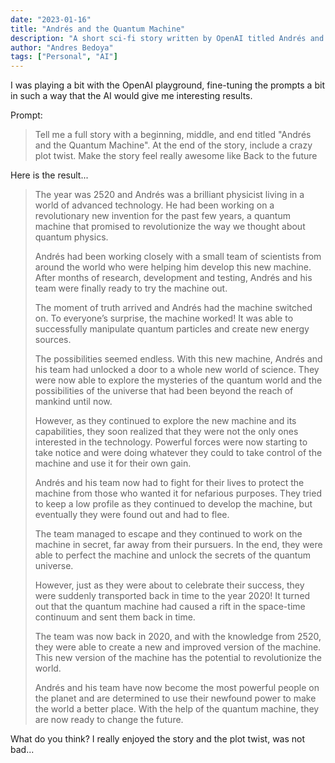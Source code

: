 ```yaml
---
date: "2023-01-16"
title: "Andrés and the Quantum Machine"
description: "A short sci-fi story written by OpenAI titled Andrés and the Quantum Machine"
author: "Andres Bedoya"
tags: ["Personal", "AI"]
---
```


I was playing a bit with the OpenAI playground, fine-tuning the prompts a bit in such a way that the AI would give me interesting results.

Prompt:
> Tell me a full story with a beginning, middle, and end titled "Andrés and the Quantum Machine". At the end of the story, include a crazy plot twist. Make the story feel really awesome like Back to the future

Here is the result...

> The year was 2520 and Andrés was a brilliant physicist living in a world of advanced technology. He had been working on a revolutionary new invention for the past few years, a quantum machine that promised to revolutionize the way we thought about quantum physics.
>
> Andrés had been working closely with a small team of scientists from around the world who were helping him develop this new machine. After months of research, development and testing, Andrés and his team were finally ready to try the machine out.
>
> The moment of truth arrived and Andrés had the machine switched on. To everyone’s surprise, the machine worked! It was able to successfully manipulate quantum particles and create new energy sources.
>
> The possibilities seemed endless. With this new machine, Andrés and his team had unlocked a door to a whole new world of science. They were now able to explore the mysteries of the quantum world and the possibilities of the universe that had been beyond the reach of mankind until now.
>
> However, as they continued to explore the new machine and its capabilities, they soon realized that they were not the only ones interested in the technology. Powerful forces were now starting to take notice and were doing whatever they could to take control of the machine and use it for their own gain.
>
> Andrés and his team now had to fight for their lives to protect the machine from those who wanted it for nefarious purposes. They tried to keep a low profile as they continued to develop the machine, but eventually they were found out and had to flee.
>
> The team managed to escape and they continued to work on the machine in secret, far away from their pursuers. In the end, they were able to perfect the machine and unlock the secrets of the quantum universe.
>
> However, just as they were about to celebrate their success, they were suddenly transported back in time to the year 2020! It turned out that the quantum machine had caused a rift in the space-time continuum and sent them back in time.
>
> The team was now back in 2020, and with the knowledge from 2520, they were able to create a new and improved version of the machine. This new version of the machine has the potential to revolutionize the world.
>
> Andrés and his team have now become the most powerful people on the planet and are determined to use their newfound power to make the world a better place. With the help of the quantum machine, they are now ready to change the future.

What do you think? I really enjoyed the story and the plot twist, was not bad...
